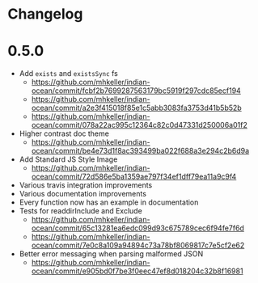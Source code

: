 Changelog
=========


# 0.5.0

* Add `exists` and `existsSync` fs
  * https://github.com/mhkeller/indian-ocean/commit/fcbf2b7699287563179bc5919f297cdc85ecf194
  * https://github.com/mhkeller/indian-ocean/commit/a2e3f415018f85e1c5abb3083fa3753d41b5b52b
  * https://github.com/mhkeller/indian-ocean/commit/078a22ac995c12364c82c0d47331d250006a01f2
* Higher contrast doc theme
  * https://github.com/mhkeller/indian-ocean/commit/be4e73d1f8ac393499ba022f688a3e294c2b6d9a
* Add Standard JS Style Image
  * https://github.com/mhkeller/indian-ocean/commit/72d586e5ba1359ae797f34ef1dff79ea11a9c9f4
* Various travis integration improvements
* Various documentation improvements
* Every function now has an example in documentation
* Tests for readdirInclude and Exclude
  * https://github.com/mhkeller/indian-ocean/commit/65c13281ea6edc099d93c675789cec6f94fe7f6d
  * https://github.com/mhkeller/indian-ocean/commit/7e0c8a109a94894c73a78bf8069817c7e5cf2e62
* Better error messaging when parsing malformed JSON
  * https://github.com/mhkeller/indian-ocean/commit/e905bd0f7be3f0eec47ef8d018204c32b8f16981